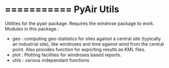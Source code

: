 ===========
PyAir Utils
===========

Utilities for the pyair package. Requires the windrose package to work.
Modules in this package :
- geo : computing geo-statistics for sites against a central site (typically an industrial site), like windroses
and time against wind from the central point. Also provides function for exporting results as KML files.
- plot : Plotting facilities for windroses based reports.
- utils : various independant functions